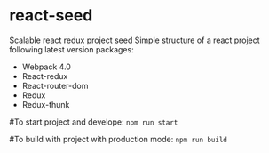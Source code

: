 # react-seed
Scalable react redux project seed
Simple structure of a react project following latest version packages:
- Webpack 4.0
- React-redux 
- React-router-dom
- Redux
- Redux-thunk

#To start project and develope: `npm run start`

#To build with project with production mode: `npm run build`
